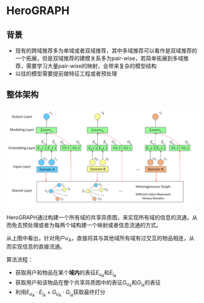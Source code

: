 # HeroGRAPH
## 背景
- 现有的跨域推荐多为单域或者双域推荐，其中多域推荐可以看作是双域推荐的一个拓展，但是双域推荐的建模关系多为pair-wise，若简单拓展到多域推荐，需要学习大量pair-wise的映射，会带来复杂的模型结构
- 以往的模型需要提前做特征工程或者预处理

## 整体架构
![](%E5%9B%BE%E7%89%871.png)

HeroGRAPH通过构建一个所有域的共享异质图，来实现所有域的信息的流通，从而免去预处理或者为每两个域构建一个映射或者信息流通的方式。

从上图中看出，针对用户$u_A$，直接将其与其他域所有域有过交互的物品相连，从而实现信息的直接流通。

算法流程：
- 获取用户和物品在某个**域内**的表征$E_{u_A}$和$E_{i_A}$
- 获取用户和该物品在整个共享异质图中的表征$G_{u_A}$和$G_{i_A}$的表征
- 利用$E_{u_A} \cdot E_{i_A} + G_{u_A} \cdot G_{i_A}$获取最终打分